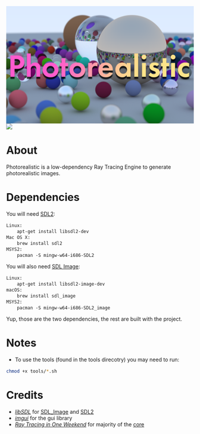 
<img src="graphics/banner.png" style="display:block;margin-left:auto;margin-right: auto;">
<img src="https://img.shields.io/github/license/platinum-phoenix/Photorealistic" style="display:block;margin-left:auto;margin-right: auto;">

# About
Photorealistic is a low-dependency Ray Tracing Engine to generate photorealistic images.

# Dependencies

You will need [SDL2](http://www.libsdl.org):
```shell
Linux:
    apt-get install libsdl2-dev
Mac OS X:
    brew install sdl2
MSYS2:
    pacman -S mingw-w64-i686-SDL2
```

You will also need [SDL Image](https://www.libsdl.org/projects/SDL_image/):
```shell
Linux:
    apt-get install libsdl2-image-dev
macOS:
    brew install sdl_image
MSYS2:
    pacman -S mingw-w64-i686-SDL2_image
```

Yup, those are the two dependencies, the rest are built with the project.

# Notes
- To use the tools (found in the tools direcotry) you may need to run:
```sh
chmod +x tools/*.sh
```
# Credits
* [_libSDL_](https://libsdl.org) 
for [SDL_Image](https://www.libsdl.org/projects/SDL_image/) 
and [SDL2](http://www.libsdl.org)
* [_imgui_](https://github.com/ocornut/imgui) 
for the gui library
* [_Ray Tracing in One Weekend_](https://raytracing.github.io/books/RayTracingInOneWeekend.html) 
for majority of the [core](src/core)

